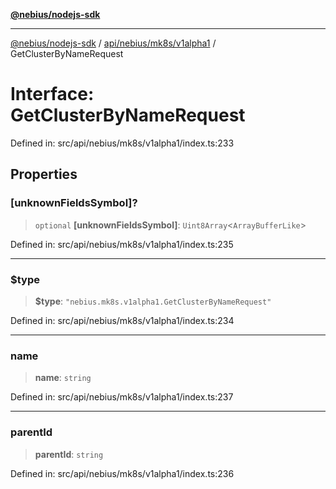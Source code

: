 [**@nebius/nodejs-sdk**](../../../../../README.md)

---

[@nebius/nodejs-sdk](../../../../../README.md) / [api/nebius/mk8s/v1alpha1](../README.md) / GetClusterByNameRequest

# Interface: GetClusterByNameRequest

Defined in: src/api/nebius/mk8s/v1alpha1/index.ts:233

## Properties

### \[unknownFieldsSymbol\]?

> `optional` **\[unknownFieldsSymbol\]**: `Uint8Array`\<`ArrayBufferLike`\>

Defined in: src/api/nebius/mk8s/v1alpha1/index.ts:235

---

### $type

> **$type**: `"nebius.mk8s.v1alpha1.GetClusterByNameRequest"`

Defined in: src/api/nebius/mk8s/v1alpha1/index.ts:234

---

### name

> **name**: `string`

Defined in: src/api/nebius/mk8s/v1alpha1/index.ts:237

---

### parentId

> **parentId**: `string`

Defined in: src/api/nebius/mk8s/v1alpha1/index.ts:236
